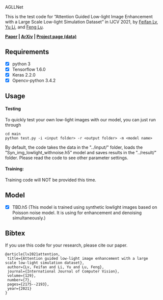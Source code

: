 AGLLNet

This is the test code for  “Attention Guided Low-light Image Enhancement with a Large Scale Low-light Simulation Dataset” in IJCV 2021, by [Feifan Lv](https://lvfeifan.github.io/), [Yu Li](yu-li.github.io), and  [Feng Lu](http://shi.buaa.edu.cn/lufeng/).

**[Paper](https://link.springer.com/article/10.1007/s11263-021-01466-8) |	[ArXiv](https://arxiv.org/pdf/1908.00682.pdf) | [Project page (data)](http://www.phi-ai.org/project/AgLLNet/default.htm)**



## Requirements ##

- [x] python 3  
- [x] Tensorflow 1.6.0
- [x] Keras 2.2.0
- [x] Opencv-python 3.4.2

## Usage ##

#### Testing

To quickly test your own low-light images with our model, you can just run through

```shell
cd main
python test.py -i <input folder> -r <output folder> -m <model name>
```

By default, the code takes the data in the "../input/" folder, loads the "Syn_img_lowlight_withnoise.h5" model and saves results in the "../result/" folder.  Please read the code to see other parameter settings. 

#### Training:

Training code will NOT be provided this time.


## Model

- [x] TBD.h5  (This model is trained using synthetic lowlight images based on Poisson noise model. It is using for enhancement and denoising simultaneously.)

  
## Bibtex

If you use this code for your research, please cite our paper.

 ```
 @article{lv2021attention,
  title={Attention guided low-light image enhancement with a large scale low-light simulation dataset},
  author={Lv, Feifan and Li, Yu and Lu, Feng},
  journal={International Journal of Computer Vision},
  volume={129},
  number={7},
  pages={2175--2193},
  year={2021}
}
 ```



